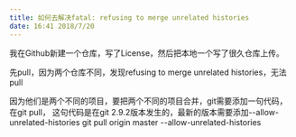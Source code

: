 ```yaml
---
title: 如何去解决fatal: refusing to merge unrelated histories
date: 16:41 2018/7/20
---
```


我在Github新建一个仓库，写了License，然后把本地一个写了很久仓库上传。


先pull，因为两个仓库不同，发现refusing to merge unrelated histories，无法pull


因为他们是两个不同的项目，要把两个不同的项目合并，git需要添加一句代码，在git pull，
这句代码是在git 2.9.2版本发生的，最新的版本需要添加--allow-unrelated-histories
git pull origin master --allow-unrelated-histories

